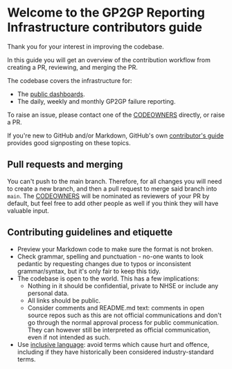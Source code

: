 # Welcome to the GP2GP Reporting Infrastructure contributors guide

Thank you for your interest in improving the codebase.

In this guide you will get an overview of the contribution workflow from creating a PR, reviewing, and merging the PR.

The codebase covers the infrastructure for:

- The [public dashboards](https://gp-registrations-data.nhs.uk/practice/B86048/integration-times/).
- The daily, weekly and monthly GP2GP failure reporting.

To raise an issue, please contact one of the [CODEOWNERS](.github/CODEOWNERS) directly, or raise a PR.

If you're new to GitHub and/or Markdown, GitHub's own [contributor's guide](https://github.com/github/docs/blob/main/.github/CONTRIBUTING.md) provides good signposting on these topics.

## Pull requests and merging

You can't push to the main branch. Therefore, for all changes you will need to create a new branch, and then a pull request to merge said branch into `main`. The [CODEOWNERS](.github/CODEOWNERS) will be nominated as reviewers of your PR by default, but feel free to add other people as well if you think they will have valuable input.

## Contributing guidelines and etiquette

- Preview your Markdown code to make sure the format is not broken.
- Check grammar, spelling and punctuation - no-one wants to look pedantic by requesting changes due to typos or inconsistent grammar/syntax, but it's only fair to keep this tidy.
- The codebase is open to the world. This has a few implications:
  - Nothing in it should be confidential, private to NHSE or include any personal data.
  - All links should be public.
  - Consider comments and README.md text: comments in open source repos such as this are not official communications and don't go through the normal approval process for public communication. They can however still be interpreted as official communication, even if not intended as such.
- Use [inclusive language](inclusive-language.md): avoid terms which cause hurt and offence, including if they have historically been considered industry-standard terms.
